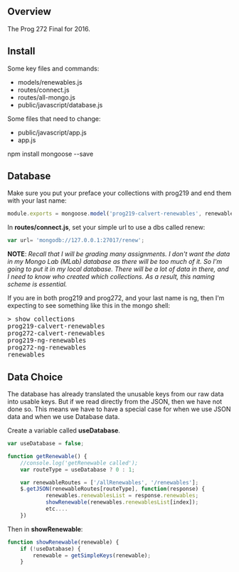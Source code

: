 ## Overview

The Prog 272 Final for 2016.

## Install

Some key files and commands:

- models/renewables.js
- routes/connect.js
- routes/all-mongo.js
- public/javascript/database.js

Some files that need to change:

- public/javascript/app.js
- app.js

npm install mongoose --save

## Database

Make sure you put your preface your collections with prog219 and end them with your last name:

```javascript
module.exports = mongoose.model('prog219-calvert-renewables', renewablesSchema);
```

In **routes/connect.js**, set your simple url to use a dbs called renew:

```javascript
var url= 'mongodb://127.0.0.1:27017/renew';
```

**NOTE**: _Recall that I will be grading many assignments. I don't want the data in my Mongo Lab (MLab) database as there will be too much of it. So I'm going to put it in my local database. There will be a lot of data in there, and I need to know who created which collections. As a result, this naming scheme is essential._

If you are in both prog219 and prog272, and your last name is ng, then I'm expecting to see something like this in the mongo shell:

<pre>
> show collections
prog219-calvert-renewables
prog272-calvert-renewables
prog219-ng-renewables
prog272-ng-renewables
renewables
</pre>

## Data Choice

The database has already translated the unusable keys from our raw data into usable keys. But if we read directly from the JSON, then we have not done so. This means we have to have a special case for when we use JSON data and when we use Database data.

Create a variable called **useDatabase**.

```javascript
var useDatabase = false;

function getRenewable() {
    //console.log('getRenewable called');
    var routeType = useDatabase ? 0 : 1;

    var renewableRoutes = ['/allRenewables', '/renewables'];
    $.getJSON(renewableRoutes[routeType], function(response) {
            renewables.renewablesList = response.renewables;
            showRenewable(renewables.renewablesList[index]);
            etc....
    })
```

Then in **showRenewable**:

```javascript
function showRenewable(renewable) {
    if (!useDatabase) {
        renewable = getSimpleKeys(renewable);
    }
```
